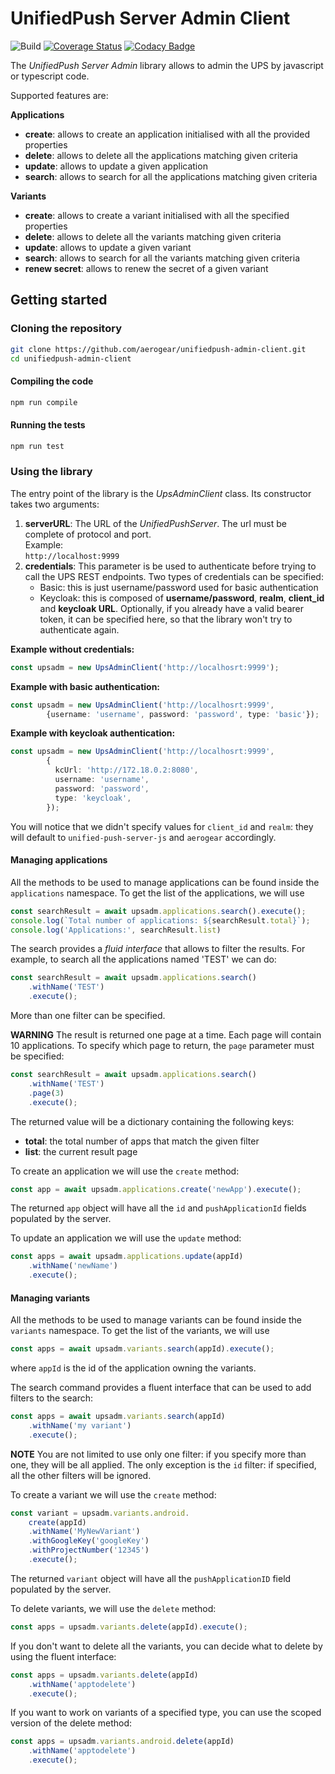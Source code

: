 # UnifiedPush Server Admin Client

![Build](https://github.com/aerogear/unifiedpush-admin-client/workflows/build/badge.svg)
[![Coverage Status](https://coveralls.io/repos/github/aerogear/unifiedpush-admin-client/badge.svg?branch=master)](https://coveralls.io/github/aerogear/unifiedpush-admin-client)
[![Codacy Badge](https://app.codacy.com/project/badge/Grade/af0c8d43f45a418a8844b68969b7efd2)](https://www.codacy.com/gh/aerogear/unifiedpush-admin-client?utm_source=github.com&amp;utm_medium=referral&amp;utm_content=aerogear/unifiedpush-admin-client&amp;utm_campaign=Badge_Grade)

The _UnifiedPush Server Admin_ library allows to admin the UPS by javascript or typescript code.

Supported features are:

**Applications**
* **create**: allows to create an application initialised with all the provided properties
* **delete**: allows to delete all the applications matching given criteria
* **update**: allows to update a given application
* **search**: allows to search for all the applications matching given criteria

**Variants**
* **create**: allows to create a variant initialised with all the specified properties
* **delete**: allows to delete all the variants matching given criteria
* **update**: allows to update a given variant
* **search**: allows to search for all the variants matching given criteria
* **renew secret**: allows to renew the secret of a given variant

## Getting started
### Cloning the repository

```bash
git clone https://github.com/aerogear/unifiedpush-admin-client.git
cd unifiedpush-admin-client
```

#### Compiling the code

```bash
npm run compile
```

#### Running the tests

```bash
npm run test
```

### Using the library

The entry point of the library is the _UpsAdminClient_ class. Its constructor takes two arguments:
1. **serverURL**: The URL of the _UnifiedPushServer_. The url must be complete of protocol and port.  
   Example:  
   `http://localhost:9999` 
2. **credentials**: This parameter is be used to authenticate before trying to call the UPS REST endpoints. Two types of credentials
can be specified:
   * Basic: this is just username/password used for basic authentication
   * Keycloak: this is composed of **username/password**, **realm**, **client_id** and **keycloak URL**. Optionally, if you already have a valid bearer token, it
   can be specified here, so that the library won't try to authenticate again.
   
**Example without credentials:** 
```typescript
const upsadm = new UpsAdminClient('http://localhosrt:9999');
```

**Example with basic authentication:**  
```typescript
const upsadm = new UpsAdminClient('http://localhosrt:9999', 
        {username: 'username', password: 'password', type: 'basic'});
```

**Example with keycloak authentication:**
```typescript
const upsadm = new UpsAdminClient('http://localhosrt:9999', 
        {
          kcUrl: 'http://172.18.0.2:8080',
          username: 'username',
          password: 'password',
          type: 'keycloak',
        });
```

You will notice that we didn't specify values for `client_id` and `realm`: they will default to `unified-push-server-js` 
and `aerogear` accordingly.

#### Managing applications

All the methods to be used to manage applications can be found inside the `applications` namespace.
To get the list of the applications, we will use
```typescript
const searchResult = await upsadm.applications.search().execute();
console.log(`Total number of applications: ${searchResult.total}`);
console.log('Applications:', searchResult.list)
```

The search provides a _fluid interface_ that allows to filter the results.
For example, to search all the applications named 'TEST' we can do:

```typescript
const searchResult = await upsadm.applications.search()
    .withName('TEST')
    .execute();
```

More than one filter can be specified.

**WARNING** The result is returned one page at a time. Each page will contain 10 applications. To specify which page to return, the 
`page` parameter must be specified:

```typescript
const searchResult = await upsadm.applications.search()
    .withName('TEST')
    .page(3)
    .execute();
```
The returned value will be a dictionary containing the following keys:
* **total**: the total number of apps that match the given filter
* **list**: the current result page

To create an application we will use the `create` method:
```typescript
const app = await upsadm.applications.create('newApp').execute();
```
The returned `app` object will have all the `id` and `pushApplicationId` fields populated by the server.

To update an application we will use the `update` method:

```typescript
const apps = await upsadm.applications.update(appId)
    .withName('newName')
    .execute();
```  

#### Managing variants

All the methods to be used to manage variants can be found inside the `variants` namespace.
To get the list of the variants, we will use
```typescript
const apps = await upsadm.variants.search(appId).execute();
```
where `appId` is the id of the application owning the variants.

The search command provides a fluent interface that can be used to add filters to the search:
```typescript
const apps = await upsadm.variants.search(appId)
    .withName('my variant')
    .execute();
```
**NOTE** You are not limited to use only one filter: if you specify more than one, they will be all applied. The only 
exception is the `id` filter: if specified, all the other filters will be ignored.

To create a variant we will use the `create` method:
```typescript
const variant = upsadm.variants.android.
    create(appId)
    .withName('MyNewVariant')
    .withGoogleKey('googleKey')
    .withProjectNumber('12345')
    .execute();
```
The returned `variant` object will have all the `pushApplicationID` field populated by the server.

To delete variants, we will use the `delete` method:

```typescript
const apps = upsadm.variants.delete(appId).execute();
```

If you don't want to delete all the variants, you can decide what to delete by using the fluent interface:

```typescript
const apps = upsadm.variants.delete(appId)
    .withName('apptodelete')
    .execute();
```

If you want to work on variants of a specified type, you can use the scoped version of the delete method:

```typescript
const apps = upsadm.variants.android.delete(appId)
    .withName('apptodelete')
    .execute();
```
